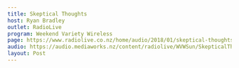 ```yaml
---
title: Skeptical Thoughts
host: Ryan Bradley
outlet: RadioLive
program: Weekend Variety Wireless
page: https://www.radiolive.co.nz/home/audio/2018/01/skeptical-thoughts-with-mark-honeychurch.html
audio: https://audio.mediaworks.nz/content/radiolive/WVWSun/SkepticalThoughts21_01_18.mp3
layout: Post
---
```


<page-radio />

